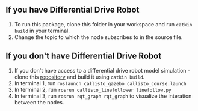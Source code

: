 ## If you have Differential Drive Robot
1. To run this package, clone this folder in your workspace and run `catkin build` in your terminal. 
2. Change the topic to which the node subscribes to in the source file. 

## If you don't have Differential Drive Robot
1. If you don't have access to a differential drive robot model simulation - clone this [repository](https://github.com/karanchawla/CallistoRover)
and build it using `catkin build`.
2. In terminal 1, run `roslaunch callisto_gazebo callisto_course.launch`
3. In terminal 2, run `rosrun callisto_linefollower linefollow.py`
4. In terminal 3, run `rosrun rqt_graph rqt_graph` to visualize the interation between the nodes.
